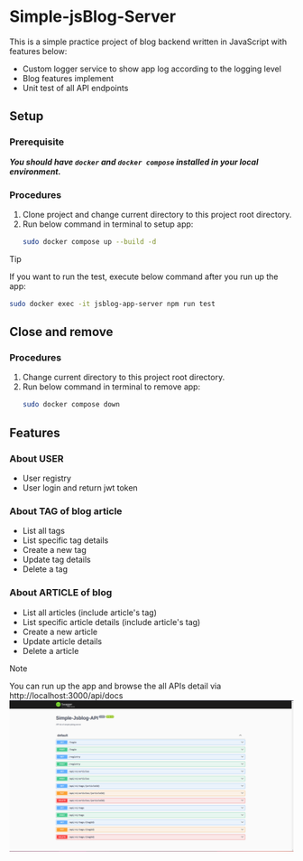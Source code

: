 # Simple-jsBlog-Server

This is a simple practice project of blog backend written in JavaScript with features below:
- Custom logger service to show app log according to the logging level
- Blog features implement
- Unit test of all API endpoints

## Setup

### Prerequisite

***You should have `docker` and `docker compose` installed in your local environment.***

### Procedures

1. Clone project and change current directory to this project root directory.
2. Run below command in terminal to setup app:
   ```Bash
   sudo docker compose up --build -d
   ``` 

> [!TIP]
> If you want to run the test, execute below command after you run up the app:
> ```Bash
> sudo docker exec -it jsblog-app-server npm run test
> ```

## Close and remove

### Procedures

1. Change current directory to this project root directory.
2. Run below command in terminal to remove app:
   ```Bash
   sudo docker compose down
   ```

## Features

### About USER

- User registry
- User login and return jwt token

### About TAG of blog article

- List all tags
- List specific tag details
- Create a new tag
- Update tag details
- Delete a tag

### About ARTICLE of blog

- List all articles (include article's tag)
- List specific article details (include article's tag)
- Create a new article
- Update article details
- Delete a article

> [!NOTE]
> You can run up the app and browse the all APIs detail via http://localhost:3000/api/docs
> ![Simple-Jsblog-Server-APIs](./imgs//simple-jsblog-server-apis.png)
